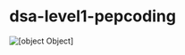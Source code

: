 # dsa-level1-pepcoding

![[object Object]](https://socialify.git.ci/thatbeautifuldream/pepcoding-dsa/image?language=1&name=1&theme=Dark)
